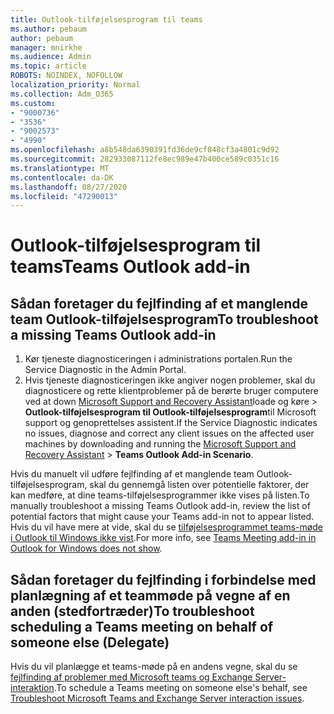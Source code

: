 ```yaml
---
title: Outlook-tilføjelsesprogram til teams
ms.author: pebaum
author: pebaum
manager: mnirkhe
ms.audience: Admin
ms.topic: article
ROBOTS: NOINDEX, NOFOLLOW
localization_priority: Normal
ms.collection: Adm_O365
ms.custom:
- "9000736"
- "3536"
- "9002573"
- "4990"
ms.openlocfilehash: a8b548da6390391fd36de9cf848cf3a4801c9d92
ms.sourcegitcommit: 282933087112fe8ec989e47b400ce589c0351c16
ms.translationtype: MT
ms.contentlocale: da-DK
ms.lasthandoff: 08/27/2020
ms.locfileid: "47290013"
---
```

# <a name="teams-outlook-add-in"></a><span data-ttu-id="0683c-102">Outlook-tilføjelsesprogram til teams</span><span class="sxs-lookup"><span data-stu-id="0683c-102">Teams Outlook add-in</span></span>

## <a name="to-troubleshoot-a-missing-teams-outlook-add-in"></a><span data-ttu-id="0683c-103">Sådan foretager du fejlfinding af et manglende team Outlook-tilføjelsesprogram</span><span class="sxs-lookup"><span data-stu-id="0683c-103">To troubleshoot a missing Teams Outlook add-in</span></span>

1. <span data-ttu-id="0683c-104">Kør tjeneste diagnosticeringen i administrations portalen.</span><span class="sxs-lookup"><span data-stu-id="0683c-104">Run the Service Diagnostic in the Admin Portal.</span></span> 
2. <span data-ttu-id="0683c-105">Hvis tjeneste diagnosticeringen ikke angiver nogen problemer, skal du diagnosticere og rette klientproblemer på de berørte bruger computere ved at down [Microsoft Support and Recovery Assistant](https://aka.ms/SaRA-TeamsAddInScenario)loade og køre  >  **Outlook-tilføjelsesprogram til Outlook-tilføjelsesprogram**til Microsoft support og genoprettelses assistent.</span><span class="sxs-lookup"><span data-stu-id="0683c-105">If the Service Diagnostic indicates no issues, diagnose and correct any client issues on the affected user machines  by downloading and running the [Microsoft Support and Recovery Assistant](https://aka.ms/SaRA-TeamsAddInScenario) > **Teams Outlook Add-in Scenario**.</span></span>

<span data-ttu-id="0683c-106">Hvis du manuelt vil udføre fejlfinding af et manglende team Outlook-tilføjelsesprogram, skal du gennemgå listen over potentielle faktorer, der kan medføre, at dine teams-tilføjelsesprogrammer ikke vises på listen.</span><span class="sxs-lookup"><span data-stu-id="0683c-106">To manually troubleshoot a missing Teams Outlook add-in, review the list of potential factors that might cause your Teams add-in not to appear listed.</span></span> <span data-ttu-id="0683c-107">Hvis du vil have mere at vide, skal du se [tilføjelsesprogrammet teams-møde i Outlook til Windows ikke vist](https://docs.microsoft.com/microsoftteams/teams-add-in-for-outlook#teams-meeting-add-in-in-outlook-for-windows-does-not-show).</span><span class="sxs-lookup"><span data-stu-id="0683c-107">For more info, see [Teams Meeting add-in in Outlook for Windows does not show](https://docs.microsoft.com/microsoftteams/teams-add-in-for-outlook#teams-meeting-add-in-in-outlook-for-windows-does-not-show).</span></span>

## <a name="to-troubleshoot-scheduling-a-teams-meeting-on-behalf-of-someone-else-delegate"></a><span data-ttu-id="0683c-108">Sådan foretager du fejlfinding i forbindelse med planlægning af et teammøde på vegne af en anden (stedfortræder)</span><span class="sxs-lookup"><span data-stu-id="0683c-108">To troubleshoot scheduling a Teams meeting on behalf of someone else (Delegate)</span></span>

<span data-ttu-id="0683c-109">Hvis du vil planlægge et teams-møde på en andens vegne, skal du se [fejlfinding af problemer med Microsoft teams og Exchange Server-interaktion](https://docs.microsoft.com/microsoftteams/troubleshoot/known-issues/teams-exchange-interaction-issue).</span><span class="sxs-lookup"><span data-stu-id="0683c-109">To schedule a Teams meeting on someone else's behalf, see [Troubleshoot Microsoft Teams and Exchange Server interaction issues](https://docs.microsoft.com/microsoftteams/troubleshoot/known-issues/teams-exchange-interaction-issue).</span></span>
